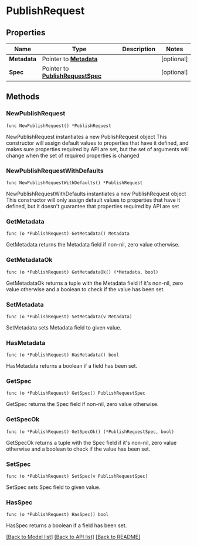 # PublishRequest

## Properties

Name | Type | Description | Notes
------------ | ------------- | ------------- | -------------
**Metadata** | Pointer to [**Metadata**](Metadata.md) |  | [optional] 
**Spec** | Pointer to [**PublishRequestSpec**](PublishRequestSpec.md) |  | [optional] 

## Methods

### NewPublishRequest

`func NewPublishRequest() *PublishRequest`

NewPublishRequest instantiates a new PublishRequest object
This constructor will assign default values to properties that have it defined,
and makes sure properties required by API are set, but the set of arguments
will change when the set of required properties is changed

### NewPublishRequestWithDefaults

`func NewPublishRequestWithDefaults() *PublishRequest`

NewPublishRequestWithDefaults instantiates a new PublishRequest object
This constructor will only assign default values to properties that have it defined,
but it doesn't guarantee that properties required by API are set

### GetMetadata

`func (o *PublishRequest) GetMetadata() Metadata`

GetMetadata returns the Metadata field if non-nil, zero value otherwise.

### GetMetadataOk

`func (o *PublishRequest) GetMetadataOk() (*Metadata, bool)`

GetMetadataOk returns a tuple with the Metadata field if it's non-nil, zero value otherwise
and a boolean to check if the value has been set.

### SetMetadata

`func (o *PublishRequest) SetMetadata(v Metadata)`

SetMetadata sets Metadata field to given value.

### HasMetadata

`func (o *PublishRequest) HasMetadata() bool`

HasMetadata returns a boolean if a field has been set.

### GetSpec

`func (o *PublishRequest) GetSpec() PublishRequestSpec`

GetSpec returns the Spec field if non-nil, zero value otherwise.

### GetSpecOk

`func (o *PublishRequest) GetSpecOk() (*PublishRequestSpec, bool)`

GetSpecOk returns a tuple with the Spec field if it's non-nil, zero value otherwise
and a boolean to check if the value has been set.

### SetSpec

`func (o *PublishRequest) SetSpec(v PublishRequestSpec)`

SetSpec sets Spec field to given value.

### HasSpec

`func (o *PublishRequest) HasSpec() bool`

HasSpec returns a boolean if a field has been set.


[[Back to Model list]](../README.md#documentation-for-models) [[Back to API list]](../README.md#documentation-for-api-endpoints) [[Back to README]](../README.md)


